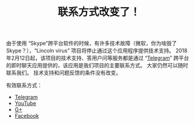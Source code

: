 ﻿---
layout: post

title: 联系方式改变了！
meta: Telegram
cover_img: 2018.02.12/Telegram.png
cover_fit: contain

category: news

og: img/og_Telegram.png

lang: cn
ref: lincoln_virus_news_6
---

由于使用 “Skype”跨平台软件的时候，有许多技术故障（微软，你为啥毁了Skype？），“Lincoln virus” 项目将停止通过这个应用程序提供技术支持。 
2018年2月12日起，该项目的技术支持、答用户问等服务都是通过 “<a href="https://t.me/chutkoy" target="_blank">Telegram</a>”  跨平台的即时聊天应用提供的，该应用是我们项目的主要联系方式。
大家仍然可以随时联系我们。
技术支持和问题反馈的条件没有改变。

有效联系方式：
- <a href="https://t.me/chutkoy" target="_blank">Telegram</a>
- <a href="https://www.youtube.com/channel/UCiAxh-kQbW00em5SX1I5n6Q" target="_blank">YouTube</a>
- <a href="https://plus.google.com/+%D0%95%D0%B2%D0%B3%D0%B5%D0%BD%D0%B8%D0%B9%D0%A0%D1%83%D1%81%D1%81%D0%BA%D0%B8%D0%B9%D0%A7%D1%83%D1%82%D0%BA%D0%BE%D0%B989" target="_blank">G+</a>
- <a href="https://www.facebook.com/lincolnvirus" target="_blank">Facebook</a>
